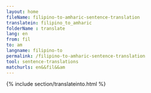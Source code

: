 ```yaml
---
layout: home
fileName: filipino-to-amharic-sentence-translation
translatein: filipino_to_amharic
folderName : translate
lang: en
from: fil
to: am
langname: filipino-to
permalink: /filipino-to-amharic-sentence-translation
tool: sentence-translations
matchurls: en&&fil&&am
---
```

{% include section/translateinto.html %}
